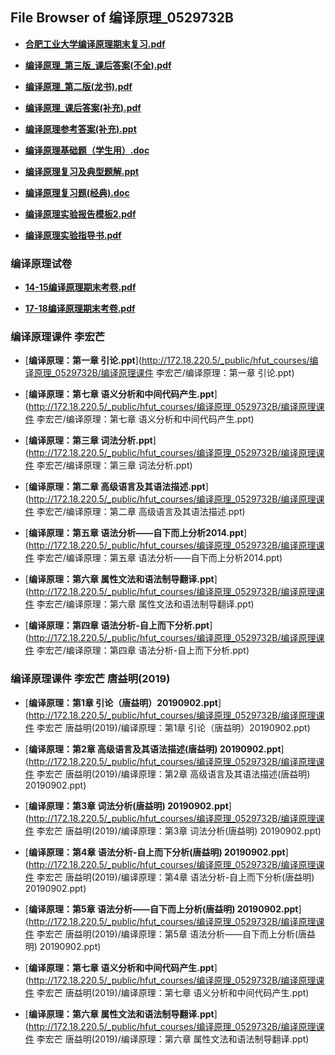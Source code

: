 ## File Browser of 编译原理_0529732B

- [**合肥工业大学编译原理期末复习.pdf**](http://172.18.220.5/_public/hfut_courses/编译原理_0529732B/合肥工业大学编译原理期末复习.pdf)

- [**编译原理_第三版_课后答案(不全).pdf**](http://172.18.220.5/_public/hfut_courses/编译原理_0529732B/编译原理_第三版_课后答案(不全).pdf)

- [**编译原理_第二版(龙书).pdf**](http://172.18.220.5/_public/hfut_courses/编译原理_0529732B/编译原理_第二版(龙书).pdf)

- [**编译原理_课后答案(补充).pdf**](http://172.18.220.5/_public/hfut_courses/编译原理_0529732B/编译原理_课后答案(补充).pdf)

- [**编译原理参考答案(补充).ppt**](http://172.18.220.5/_public/hfut_courses/编译原理_0529732B/编译原理参考答案(补充).ppt)

- [**编译原理基础题（学生用）.doc**](http://172.18.220.5/_public/hfut_courses/编译原理_0529732B/编译原理基础题（学生用）.doc)

- [**编译原理复习及典型题解.ppt**](http://172.18.220.5/_public/hfut_courses/编译原理_0529732B/编译原理复习及典型题解.ppt)

- [**编译原理复习题(经典).doc**](http://172.18.220.5/_public/hfut_courses/编译原理_0529732B/编译原理复习题(经典).doc)

- [**编译原理实验报告模板2.pdf**](http://172.18.220.5/_public/hfut_courses/编译原理_0529732B/编译原理实验报告模板2.pdf)

- [**编译原理实验指导书.pdf**](http://172.18.220.5/_public/hfut_courses/编译原理_0529732B/编译原理实验指导书.pdf)

### 编译原理试卷

- [**14-15编译原理期末考卷.pdf**](http://172.18.220.5/_public/hfut_courses/编译原理_0529732B/编译原理试卷/14-15编译原理期末考卷.pdf)

- [**17-18编译原理期末考卷.pdf**](http://172.18.220.5/_public/hfut_courses/编译原理_0529732B/编译原理试卷/17-18编译原理期末考卷.pdf)

### 编译原理课件 李宏芒

- [**编译原理：第一章 引论.ppt**](http://172.18.220.5/_public/hfut_courses/编译原理_0529732B/编译原理课件 李宏芒/编译原理：第一章 引论.ppt)

- [**编译原理：第七章  语义分析和中间代码产生.ppt**](http://172.18.220.5/_public/hfut_courses/编译原理_0529732B/编译原理课件 李宏芒/编译原理：第七章  语义分析和中间代码产生.ppt)

- [**编译原理：第三章  词法分析.ppt**](http://172.18.220.5/_public/hfut_courses/编译原理_0529732B/编译原理课件 李宏芒/编译原理：第三章  词法分析.ppt)

- [**编译原理：第二章 高级语言及其语法描述.ppt**](http://172.18.220.5/_public/hfut_courses/编译原理_0529732B/编译原理课件 李宏芒/编译原理：第二章 高级语言及其语法描述.ppt)

- [**编译原理：第五章 语法分析——自下而上分析2014.ppt**](http://172.18.220.5/_public/hfut_courses/编译原理_0529732B/编译原理课件 李宏芒/编译原理：第五章 语法分析——自下而上分析2014.ppt)

- [**编译原理：第六章  属性文法和语法制导翻译.ppt**](http://172.18.220.5/_public/hfut_courses/编译原理_0529732B/编译原理课件 李宏芒/编译原理：第六章  属性文法和语法制导翻译.ppt)

- [**编译原理：第四章 语法分析-自上而下分析.ppt**](http://172.18.220.5/_public/hfut_courses/编译原理_0529732B/编译原理课件 李宏芒/编译原理：第四章 语法分析-自上而下分析.ppt)

### 编译原理课件 李宏芒 唐益明(2019)

- [**编译原理：第1章 引论（唐益明）20190902.ppt**](http://172.18.220.5/_public/hfut_courses/编译原理_0529732B/编译原理课件 李宏芒 唐益明(2019)/编译原理：第1章 引论（唐益明）20190902.ppt)

- [**编译原理：第2章 高级语言及其语法描述(唐益明) 20190902.ppt**](http://172.18.220.5/_public/hfut_courses/编译原理_0529732B/编译原理课件 李宏芒 唐益明(2019)/编译原理：第2章 高级语言及其语法描述(唐益明) 20190902.ppt)

- [**编译原理：第3章  词法分析(唐益明) 20190902.ppt**](http://172.18.220.5/_public/hfut_courses/编译原理_0529732B/编译原理课件 李宏芒 唐益明(2019)/编译原理：第3章  词法分析(唐益明) 20190902.ppt)

- [**编译原理：第4章 语法分析-自上而下分析(唐益明) 20190902.ppt**](http://172.18.220.5/_public/hfut_courses/编译原理_0529732B/编译原理课件 李宏芒 唐益明(2019)/编译原理：第4章 语法分析-自上而下分析(唐益明) 20190902.ppt)

- [**编译原理：第5章 语法分析——自下而上分析(唐益明) 20190902.ppt**](http://172.18.220.5/_public/hfut_courses/编译原理_0529732B/编译原理课件 李宏芒 唐益明(2019)/编译原理：第5章 语法分析——自下而上分析(唐益明) 20190902.ppt)

- [**编译原理：第七章  语义分析和中间代码产生.ppt**](http://172.18.220.5/_public/hfut_courses/编译原理_0529732B/编译原理课件 李宏芒 唐益明(2019)/编译原理：第七章  语义分析和中间代码产生.ppt)

- [**编译原理：第六章  属性文法和语法制导翻译.ppt**](http://172.18.220.5/_public/hfut_courses/编译原理_0529732B/编译原理课件 李宏芒 唐益明(2019)/编译原理：第六章  属性文法和语法制导翻译.ppt)
